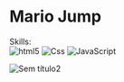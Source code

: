 # Mario Jump
Skills:  <br>
  <img alt="html5" src="https://img.shields.io/badge/-HTML5-E34F26?style=flat-square&logo=html5&logoColor=white"/>
  <img alt="Css" src="https://img.shields.io/badge/-CSS3-1572B6?style=flat-square&logo=css3&logoColor=white"/>
  <img alt="JavaScript" src="https://img.shields.io/badge/-JavaScript-F7DF1E?style=flat-square&logo=javascript&logoColor=white"/>

  
![Sem título2](https://github.com/Anapds/marioJump/assets/109384880/a041bd24-d4d7-4170-a79e-ca08a74b1181)
